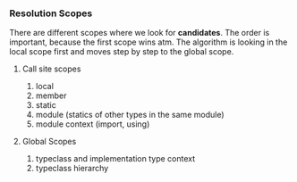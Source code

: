 ### Resolution Scopes

There are different scopes where we look for **candidates**.
The order is important, because the first scope wins atm. 
The algorithm is looking in the local scope first and moves step by step to the global scope.

1. Call site scopes
	1. local
	2. member
	3. static
	4. module (statics of other types in the same module)
	5. module context (import, using)

2. Global Scopes
	1. typeclass and implementation type context
	2. typeclass hierarchy


